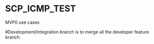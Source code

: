 # SCP_ICMP_TEST

MVP0 use cases

#Development/Integration branch is to merge all the developer feature branch.
